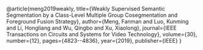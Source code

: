 @article{meng2019weakly,
  title={Weakly Supervised Semantic Segmentation by a Class-Level Multiple Group Cosegmentation and Foreground Fusion Strategy},
  author={Meng, Fanman and Luo, Kunming and Li, Hongliang and Wu, Qingbo and Xu, Xiaolong},
  journal={IEEE Transactions on Circuits and Systems for Video Technology},
  volume={30},
  number={12},
  pages={4823--4836},
  year={2019},
  publisher={IEEE}
}